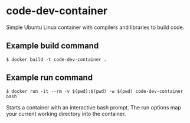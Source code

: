 # code-dev-container

Simple Ubuntu Linux container with compilers and libraries to build code.

## Example build command

`$ docker build -t code-dev-container .`

## Example run command

`$ docker run -it --rm -v $(pwd):$(pwd) -w $(pwd) code-dev-container bash`

Starts a container with an interactive bash prompt.  The run options map your current working directory into the container.
